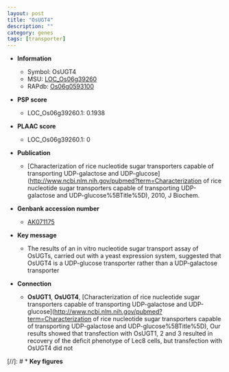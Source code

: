 ```yaml
---
layout: post
title: "OsUGT4"
description: ""
category: genes
tags: [transporter]
---
```


* **Information**  
    + Symbol: OsUGT4  
    + MSU: [LOC_Os06g39260](http://rice.plantbiology.msu.edu/cgi-bin/ORF_infopage.cgi?orf=LOC_Os06g39260)  
    + RAPdb: [Os06g0593100](http://rapdb.dna.affrc.go.jp/viewer/gbrowse_details/irgsp1?name=Os06g0593100)  

* **PSP score**  
    + LOC_Os06g39260.1: 0.1938 

* **PLAAC score**  
    + LOC_Os06g39260.1: 0 

* **Publication**  
    + [Characterization of rice nucleotide sugar transporters capable of transporting UDP-galactose and UDP-glucose](http://www.ncbi.nlm.nih.gov/pubmed?term=Characterization of rice nucleotide sugar transporters capable of transporting UDP-galactose and UDP-glucose%5BTitle%5D), 2010, J Biochem.

* **Genbank accession number**  
    + [AK071175](http://www.ncbi.nlm.nih.gov/nuccore/AK071175)

* **Key message**  
    + The results of an in vitro nucleotide sugar transport assay of OsUGTs, carried out with a yeast expression system, suggested that OsUGT4 is a UDP-glucose transporter rather than a UDP-galactose transporter

* **Connection**  
    + __OsUGT1__, __OsUGT4__, [Characterization of rice nucleotide sugar transporters capable of transporting UDP-galactose and UDP-glucose](http://www.ncbi.nlm.nih.gov/pubmed?term=Characterization of rice nucleotide sugar transporters capable of transporting UDP-galactose and UDP-glucose%5BTitle%5D), Our results showed that transfection with OsUGT1, 2 and 3 resulted in recovery of the deficit phenotype of Lec8 cells, but transfection with OsUGT4 did not

[//]: # * **Key figures**  


